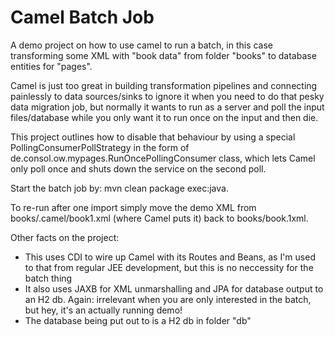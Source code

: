 Camel Batch Job
===============

A demo project on how to use camel to run a batch, in this case transforming some XML with "book data" from folder
"books" to database entities for "pages".

Camel is just too great in building transformation pipelines and connecting painlessly to data sources/sinks to ignore
it when you need to do that pesky data migration job, but normally it wants to run as a server and poll the input
files/database while you only want it to run once on the input and then die.

This project outlines how to disable that behaviour by using a special PollingConsumerPollStrategy in the form of
de.consol.ow.mypages.RunOncePollingConsumer class, which lets Camel only poll once and shuts down the service on the
second poll.

Start the batch job by: mvn clean package exec:java.

To re-run after one import simply move the demo XML from books/.camel/book1.xml (where Camel puts it) back to
books/book.1xml.

 Other facts on the project:

 - This uses CDI to wire up Camel with its Routes and Beans, as I'm used to that from regular JEE development, but this
   is no neccessity for the batch thing
 - It also uses JAXB for XML unmarshalling and JPA for database output to an H2 db. Again: irrelevant when you are only
   interested in the batch, but hey, it's an actually running demo!
 - The database being put out to is a H2 db in folder "db"